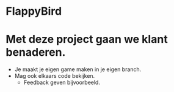 # FlappyBird

<h1>Met deze project gaan we klant benaderen.</h1>

- Je maakt je eigen game maken in je eigen branch.
- Mag ook elkaars code bekijken.
  - Feedback geven bijvoorbeeld.
